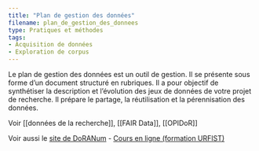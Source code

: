 ```yaml
---
title: "Plan de gestion des données"
filename: plan_de_gestion_des_donnees
type: Pratiques et méthodes
tags:
- Acquisition de données
- Exploration de corpus
---
```


Le plan de gestion des données est un outil de gestion. Il se présente sous forme d’un document structuré en rubriques. Il a pour objectif de synthétiser la description et l’évolution des jeux de données de votre projet de recherche. Il prépare le partage, la réutilisation et la pérennisation des données.

Voir [[données de la recherche]], [[FAIR Data]], [[OPIDoR]]

Voir aussi le [site de DoRANum](https://doranum.fr/plan-gestion-donnees-dmp/) - [Cours en ligne (formation URFIST)](http://urfist.chartes.psl.eu/ressources/pourquoi-et-comment-rediger-un-plan-de-gestion-des-donnees-dmp)

